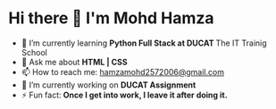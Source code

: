 <h1>Hi there 👋 I'm Mohd Hamza</h1>

- 🌱 I’m currently learning <b>Python Full Stack at DUCAT </b>The IT Trainig School
- 💬 Ask me about <b>HTML | CSS</b>
- 📫 How to reach me: hamzamohd2572006@gmail.com
- 🔭 I’m currently working on <b>DUCAT Assignment</b>
- ⚡ Fun fact:<b> Once I get into work, I leave it after doing it. </b>

